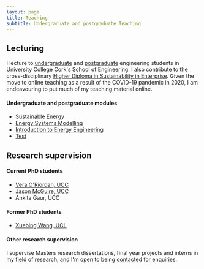 ```yaml
---
layout: page
title: Teaching
subtitle: Undergraduate and postgraduate Teaching
---
```


## Lecturing
I lecture to [undergraduate](https://www.ucc.ie/en/energyeng/undergrad/) and [postgraduate](https://www.ucc.ie/en/ckr26/) engineering students in University College Cork's School of Engineering. I also contribute to the cross-disciplinary [Higher Diploma in Sustainability in Enterprise](https://www.ucc.ie/en/study/postgrad/taughtcourses/hci/hci4/).
Given the move to online teaching as a result of the COVID-19 pandemic in 2020, I am endeavouring to put much of my teaching material online.

#### Undergraduate and postgraduate modules
- [Sustainable Energy](/sustainableenergy/)
- [Energy Systems Modelling](/esm/)
- [Introduction to Energy Engineering](/enen/)
- [Test](/test/)


## Research supervision

#### Current PhD students
- [Vera O'Riordan, UCC](https://www.marei.ie/people/vera-oriordan/)
- [Jason McGuire, UCC](https://www.marei.ie/people/jason-mc-guire/)
- Ankita Gaur, UCC


#### Former PhD students
- [Xuebing Wang, UCL](https://discovery.ucl.ac.uk/id/eprint/10053998/)

#### Other research supervision
I supervise Masters research dissertations, final year projects and interns in my field of research, and I'm open to being [contacted](mailto:h.daly@ucc.ie) for enquiries.
